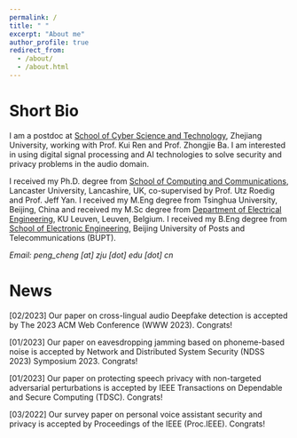 ```yaml
---
permalink: /
title: " "
excerpt: "About me"
author_profile: true
redirect_from: 
  - /about/
  - /about.html
---
```


Short Bio
======

I am a postdoc at [School of Cyber Science and Technology](https://icsr.zju.edu.cn/), Zhejiang University, working with Prof. Kui Ren and Prof. Zhongjie Ba. I am interested in using digital signal processing and AI technologies to solve security and privacy problems in the audio domain. 

I received my Ph.D. degree from [School of Computing and Communications](https://www.lancaster.ac.uk/scc/), Lancaster University, Lancashire, UK, co-supervised by Prof. Utz Roedig and Prof. Jeff Yan. I received my M.Eng degree from Tsinghua University, Beijing, China and received my M.Sc degree from [Department of Electrical Engineering](https://www.esat.kuleuven.be/), KU Leuven, Leuven, Belgium. I received my B.Eng degree from [School of Electronic Engineering](https://see.bupt.edu.cn/en/), Beijing University of Posts and Telecommunications (BUPT). 

<em>Email: peng_cheng [at] zju [dot] edu [dot] cn</em>





News
======

[02/2023] Our paper on cross-lingual audio Deepfake detection is accepted by The 2023 ACM Web Conference (WWW 2023). Congrats! 

[01/2023] Our paper on eavesdropping jamming based on phoneme-based noise is accepted by Network and Distributed System Security (NDSS 2023) Symposium 2023. Congrats!

[01/2023] Our paper on protecting speech privacy with non-targeted adversarial perturbations is accepted by IEEE Transactions on Dependable and Secure Computing (TDSC). Congrats!

[03/2022] Our survey paper on personal voice assistant security and privacy is accepted by Proceedings of the IEEE (Proc.IEEE). Congrats!


